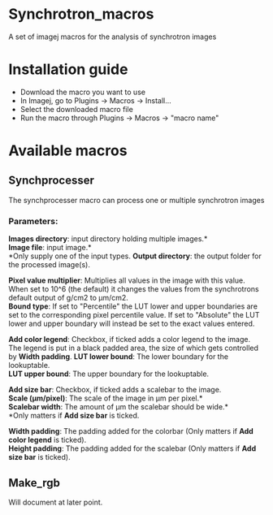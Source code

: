 # Synchrotron_macros
A set of imagej macros for the analysis of synchrotron images

# Installation guide
- Download the macro you want to use
- In Imagej, go to Plugins -> Macros -> Install...
- Select the downloaded macro file
- Run the macro through Plugins -> Macros -> "macro name"

# Available macros
## Synchprocesser
The synchprocesser macro can process one or multiple synchrotron images  
### Parameters:
**Images directory**: input directory holding multiple images.\*  
**Image file**: input image.\*  
*Only supply one of the input types.
**Output directory**: the output folder for the processed image(s).  

**Pixel value multiplier**: Multiplies all values in the image with this value. When set to 10^6 (the default) it changes the values from the synchrotrons default output of g/cm2 to μm/cm2.  
**Bound type**: If set to "Percentile" the LUT lower and upper boundaries are set to the corresponding pixel percentile value. If set to "Absolute" the LUT lower and upper boundary will instead be set to the exact values entered.  

**Add color legend**: Checkbox, if ticked adds a color legend to the image. The legend is put in a black padded area, the size of which gets controlled by **Width padding**.
**LUT lower bound**: The lower boundary for the lookuptable.  
**LUT upper bound**: The upper boundary for the lookuptable. 

**Add size bar**: Checkbox, if ticked adds a scalebar to the image.  
**Scale (μm/pixel)**: The scale of the image in μm per pixel.\*  
**Scalebar width**: The amount of μm the scalebar should be wide.\*  
*Only matters if **Add size bar** is ticked.  

**Width padding**: The padding added for the colorbar (Only matters if **Add color legend** is ticked).    
**Height padding**: The padding added for the scalebar (Only matters if **Add size bar** is ticked).  


## Make\_rgb
Will document at later point. 
